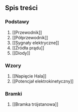## Spis treści
### Podstawy
1. [[Przewodnik]]
2. [[Półprzewodnik]]
3. [[Sygnały elektryczne]]
4. [[Źródła prądu]]
5. [[Diody]]

### Wzory
1. [[Napięcie Hala]]
2. [[Potencjał elektrokinetyczny]]

### Bramki
1. [[Bramka trójstanowa]]
